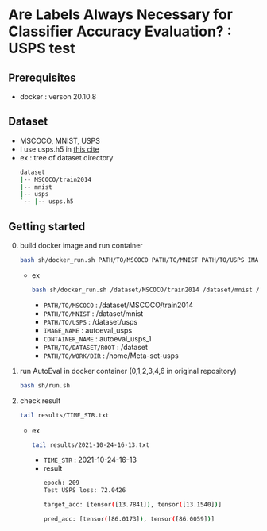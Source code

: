 # Are Labels Always Necessary for Classifier Accuracy Evaluation? : USPS test

## Prerequisites
- docker : verson 20.10.8

## Dataset
- MSCOCO, MNIST, USPS
- I use usps.h5 in [this cite](https://www.kaggle.com/bistaumanga/usps-dataset)
- ex : tree of dataset directory
    ```bash
    dataset
    |-- MSCOCO/train2014 
    |-- mnist
    |-- usps
    `-- |-- usps.h5

    ```

## Getting started
0. build docker image and run container
    ```bash
    bash sh/docker_run.sh PATH/TO/MSCOCO PATH/TO/MNIST PATH/TO/USPS IMAGE_NAME CONTAINER_NAME PATH/TO/DATASET/ROOT PATH/TO/WORK/DIR
    ```
    - ex
        ```bash
        bash sh/docker_run.sh /dataset/MSCOCO/train2014 /dataset/mnist /dataset/usps autoeval_usps autoeval_usps_1 /dataset /home/Meta-set-usps
        ```
        - `PATH/TO/MSCOCO` : /dataset/MSCOCO/train2014
        - `PATH/TO/MNIST` : /dataset/mnist
        - `PATH/TO/USPS` : /dataset/usps
        - `IMAGE_NAME` : autoeval_usps
        - `CONTAINER_NAME` : autoeval_usps_1
        - `PATH/TO/DATASET/ROOT` : /dataset
        - `PATH/TO/WORK/DIR` : /home/Meta-set-usps

1. run AutoEval in docker container (0,1,2,3,4,6 in original repository)
    ```bash
    bash sh/run.sh
    ```
2. check result
    ```bash
    tail results/TIME_STR.txt
    ```
    - ex
        ```bash
        tail results/2021-10-24-16-13.txt
        ```
        - `TIME_STR` : 2021-10-24-16-13
        - result
            ```bash
            epoch: 209
            Test USPS loss: 72.0426 

            target_acc: [tensor([13.7841]), tensor([13.1540])]

            pred_acc: [tensor([86.0173]), tensor([86.0059])]
            ```